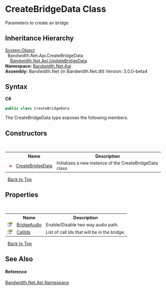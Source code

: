 ﻿# CreateBridgeData Class
 

Parameters to create an bridge


## Inheritance Hierarchy
<a href="http://msdn2.microsoft.com/en-us/library/e5kfa45b" target="_blank">System.Object</a><br />&nbsp;&nbsp;Bandwidth.Net.Api.CreateBridgeData<br />&nbsp;&nbsp;&nbsp;&nbsp;<a href ="T_Bandwidth_Net_Api_UpdateBridgeData.md">Bandwidth.Net.Api.UpdateBridgeData</a><br />
**Namespace:**&nbsp;<a href ="N_Bandwidth_Net_Api.md">Bandwidth.Net.Api</a><br />**Assembly:**&nbsp;Bandwidth.Net (in Bandwidth.Net.dll) Version: 3.0.0-beta4

## Syntax

**C#**<br />
``` C#
public class CreateBridgeData
```

The CreateBridgeData type exposes the following members.


## Constructors
&nbsp;<table><tr><th></th><th>Name</th><th>Description</th></tr><tr><td>![Public method](media/pubmethod.gif "Public method")</td><td><a href ="M_Bandwidth_Net_Api_CreateBridgeData__ctor.md">CreateBridgeData</a></td><td>
Initializes a new instance of the CreateBridgeData class</td></tr></table>&nbsp;
<a href="#createbridgedata-class">Back to Top</a>

## Properties
&nbsp;<table><tr><th></th><th>Name</th><th>Description</th></tr><tr><td>![Public property](media/pubproperty.gif "Public property")</td><td><a href ="P_Bandwidth_Net_Api_CreateBridgeData_BridgeAudio.md">BridgeAudio</a></td><td>
Enable/Disable two way audio path.</td></tr><tr><td>![Public property](media/pubproperty.gif "Public property")</td><td><a href ="P_Bandwidth_Net_Api_CreateBridgeData_CallIds.md">CallIds</a></td><td>
List of call Ids that will be in the bridge.</td></tr></table>&nbsp;
<a href="#createbridgedata-class">Back to Top</a>

## See Also


#### Reference
<a href ="N_Bandwidth_Net_Api.md">Bandwidth.Net.Api Namespace</a><br />